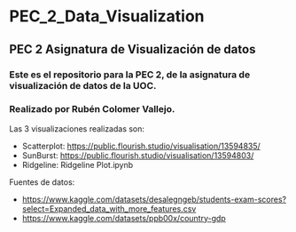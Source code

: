 # PEC_2_Data_Visualization
## PEC 2 Asignatura de Visualización de datos

### Este es el repositorio para la PEC 2, de la asignatura de visualización de datos de la UOC.
### Realizado por Rubén Colomer Vallejo.

Las 3 visualizaciones realizadas son: 

* Scatterplot: https://public.flourish.studio/visualisation/13594835/
* SunBurst: https://public.flourish.studio/visualisation/13594803/
* Ridgeline: Ridgeline Plot.ipynb

Fuentes de datos:

* https://www.kaggle.com/datasets/desalegngeb/students-exam-scores?select=Expanded_data_with_more_features.csv
* https://www.kaggle.com/datasets/ppb00x/country-gdp
